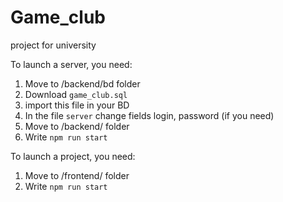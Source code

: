 # Game_club
project for university

To launch a server, you need:
1) Move to /backend/bd folder
2) Download `game_club.sql`
3) import this file in your BD
4) In the file `server` change fields login, password (if you need)
3) Move to /backend/ folder
4) Write `npm run start`

To launch a project, you need:
1) Move to /frontend/ folder
2) Write `npm run start`

